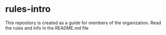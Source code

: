 # rules-intro
This repository is created as a guide for members of the organization. Read the rules and info in the README.md file
